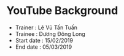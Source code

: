# YouTube Background 
+ Trainer : Lê Vũ Tấn Tuấn
+ Trainee : Dương Đông Long
+ Start date : 15/02/2019
+ End date : 05/03/2019
